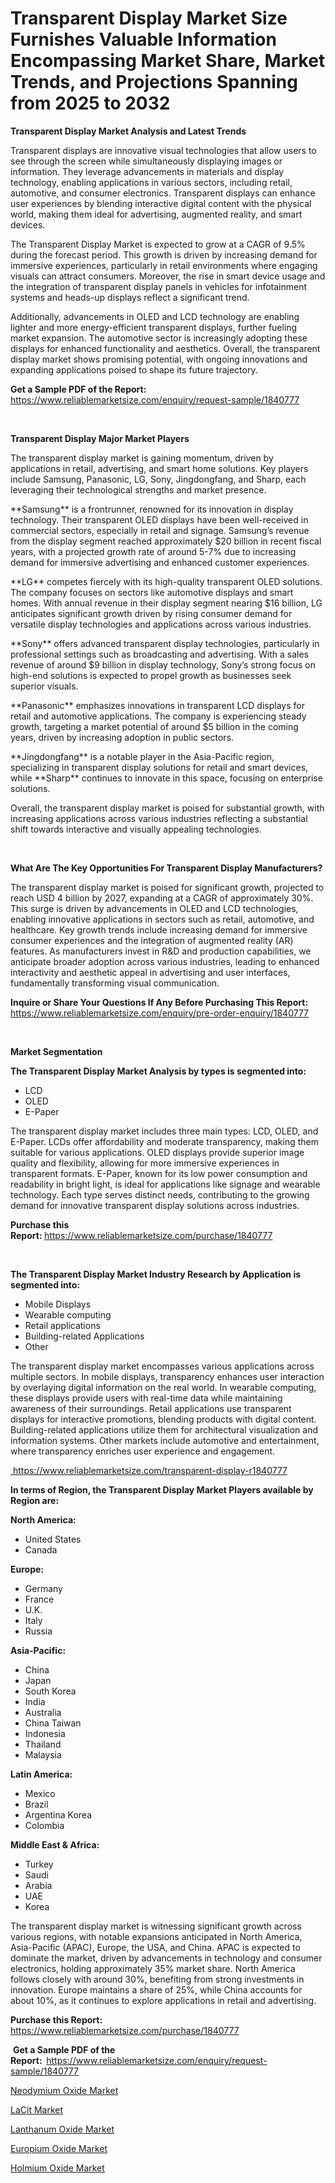 <p><h1>Transparent Display Market Size Furnishes Valuable Information Encompassing Market Share, Market Trends, and Projections Spanning from 2025 to 2032</h1></p><p><strong>Transparent Display Market Analysis and Latest Trends</strong></p>
<p><p>Transparent displays are innovative visual technologies that allow users to see through the screen while simultaneously displaying images or information. They leverage advancements in materials and display technology, enabling applications in various sectors, including retail, automotive, and consumer electronics. Transparent displays can enhance user experiences by blending interactive digital content with the physical world, making them ideal for advertising, augmented reality, and smart devices.</p><p>The Transparent Display Market is expected to grow at a CAGR of 9.5% during the forecast period. This growth is driven by increasing demand for immersive experiences, particularly in retail environments where engaging visuals can attract consumers. Moreover, the rise in smart device usage and the integration of transparent display panels in vehicles for infotainment systems and heads-up displays reflect a significant trend. </p><p>Additionally, advancements in OLED and LCD technology are enabling lighter and more energy-efficient transparent displays, further fueling market expansion. The automotive sector is increasingly adopting these displays for enhanced functionality and aesthetics. Overall, the transparent display market shows promising potential, with ongoing innovations and expanding applications poised to shape its future trajectory.</p></p>
<p><strong>Get a Sample PDF of the Report:&nbsp;</strong> <a href="https://www.reliablemarketsize.com/enquiry/request-sample/1840777?utm_campaign=2034&utm_medium=2&utm_source=Github&utm_content=ia&utm_term=01042025&utm_id=transparent-display">https://www.reliablemarketsize.com/enquiry/request-sample/1840777</a></p>
<p>&nbsp;</p>
<p><strong>Transparent Display Major Market Players</strong></p>
<p><p>The transparent display market is gaining momentum, driven by applications in retail, advertising, and smart home solutions. Key players include Samsung, Panasonic, LG, Sony, Jingdongfang, and Sharp, each leveraging their technological strengths and market presence.</p><p>**Samsung** is a frontrunner, renowned for its innovation in display technology. Their transparent OLED displays have been well-received in commercial sectors, especially in retail and signage. Samsung’s revenue from the display segment reached approximately $20 billion in recent fiscal years, with a projected growth rate of around 5-7% due to increasing demand for immersive advertising and enhanced customer experiences.</p><p>**LG** competes fiercely with its high-quality transparent OLED solutions. The company focuses on sectors like automotive displays and smart homes. With annual revenue in their display segment nearing $16 billion, LG anticipates significant growth driven by rising consumer demand for versatile display technologies and applications across various industries.</p><p>**Sony** offers advanced transparent display technologies, particularly in professional settings such as broadcasting and advertising. With a sales revenue of around $9 billion in display technology, Sony’s strong focus on high-end solutions is expected to propel growth as businesses seek superior visuals.</p><p>**Panasonic** emphasizes innovations in transparent LCD displays for retail and automotive applications. The company is experiencing steady growth, targeting a market potential of around $5 billion in the coming years, driven by increasing adoption in public sectors.</p><p>**Jingdongfang** is a notable player in the Asia-Pacific region, specializing in transparent display solutions for retail and smart devices, while **Sharp** continues to innovate in this space, focusing on enterprise solutions.</p><p>Overall, the transparent display market is poised for substantial growth, with increasing applications across various industries reflecting a substantial shift towards interactive and visually appealing technologies.</p></p>
<p>&nbsp;</p>
<p><strong>What Are The Key Opportunities For Transparent Display Manufacturers?</strong></p>
<p><p>The transparent display market is poised for significant growth, projected to reach USD 4 billion by 2027, expanding at a CAGR of approximately 30%. This surge is driven by advancements in OLED and LCD technologies, enabling innovative applications in sectors such as retail, automotive, and healthcare. Key growth trends include increasing demand for immersive consumer experiences and the integration of augmented reality (AR) features. As manufacturers invest in R&D and production capabilities, we anticipate broader adoption across various industries, leading to enhanced interactivity and aesthetic appeal in advertising and user interfaces, fundamentally transforming visual communication.</p></p>
<p><strong>Inquire or Share Your Questions If Any Before Purchasing This Report:</strong> <a href="https://www.reliablemarketsize.com/enquiry/pre-order-enquiry/1840777?utm_campaign=2034&utm_medium=2&utm_source=Github&utm_content=ia&utm_term=01042025&utm_id=transparent-display">https://www.reliablemarketsize.com/enquiry/pre-order-enquiry/1840777</a></p>
<p>&nbsp;</p>
<p><strong>Market Segmentation</strong></p>
<p><strong>The Transparent Display Market Analysis by types is segmented into:</strong></p>
<p><ul><li>LCD</li><li>OLED</li><li>E-Paper</li></ul></p>
<p><p>The transparent display market includes three main types: LCD, OLED, and E-Paper. LCDs offer affordability and moderate transparency, making them suitable for various applications. OLED displays provide superior image quality and flexibility, allowing for more immersive experiences in transparent formats. E-Paper, known for its low power consumption and readability in bright light, is ideal for applications like signage and wearable technology. Each type serves distinct needs, contributing to the growing demand for innovative transparent display solutions across industries.</p></p>
<p><strong>Purchase this Report:&nbsp;</strong><a href="https://www.reliablemarketsize.com/purchase/1840777?utm_campaign=2034&utm_medium=2&utm_source=Github&utm_content=ia&utm_term=01042025&utm_id=transparent-display">https://www.reliablemarketsize.com/purchase/1840777</a></p>
<p>&nbsp;</p>
<p><strong>The Transparent Display Market Industry Research by Application is segmented into:</strong></p>
<p><ul><li>Mobile Displays</li><li>Wearable computing</li><li>Retail applications</li><li>Building-related Applications</li><li>Other</li></ul></p>
<p><p>The transparent display market encompasses various applications across multiple sectors. In mobile displays, transparency enhances user interaction by overlaying digital information on the real world. In wearable computing, these displays provide users with real-time data while maintaining awareness of their surroundings. Retail applications use transparent displays for interactive promotions, blending products with digital content. Building-related applications utilize them for architectural visualization and information systems. Other markets include automotive and entertainment, where transparency enriches user experience and engagement.</p></p>
<p><a href="https://www.reliablemarketsize.com/transparent-display-r1840777?utm_campaign=2034&utm_medium=2&utm_source=Github&utm_content=ia&utm_term=01042025&utm_id=transparent-display">&nbsp;https://www.reliablemarketsize.com/transparent-display-r1840777</a></p>
<p><strong>In terms of Region, the Transparent Display Market Players available by Region are:</strong></p>
<p>
    <p> <strong> North America: </strong>
        <ul>
            <li>United States</li>
            <li>Canada</li>
        </ul>
        </p> 
    <p> <strong> Europe: </strong>
        <ul>
            <li>Germany</li>
            <li>France</li>
            <li>U.K.</li>
            <li>Italy</li>
            <li>Russia</li>
        </ul>
        </p> 
    <p> <strong> Asia-Pacific: </strong>
        <ul>
            <li>China</li>
            <li>Japan</li>
            <li>South Korea</li>
            <li>India</li>
            <li>Australia</li>
            <li>China Taiwan</li>
            <li>Indonesia</li>
            <li>Thailand</li>
            <li>Malaysia</li>
        </ul>
        </p> 
    <p> <strong> Latin America: </strong>
        <ul>
            <li>Mexico</li>
            <li>Brazil</li>
            <li>Argentina Korea</li>
            <li>Colombia</li>
        </ul>
        </p> 
    <p> <strong> Middle East & Africa: </strong>
        <ul>
            <li>Turkey</li>
            <li>Saudi</li>
            <li>Arabia</li>
            <li>UAE</li>
            <li>Korea</li>
        </ul>
    </p>
    </p>
<p><p>The transparent display market is witnessing significant growth across various regions, with notable expansions anticipated in North America, Asia-Pacific (APAC), Europe, the USA, and China. APAC is expected to dominate the market, driven by advancements in technology and consumer electronics, holding approximately 35% market share. North America follows closely with around 30%, benefiting from strong investments in innovation. Europe maintains a share of 25%, while China accounts for about 10%, as it continues to explore applications in retail and advertising.</p></p>
<p><strong>Purchase this Report: </strong><a href="https://www.reliablemarketsize.com/purchase/1840777?utm_campaign=2034&utm_medium=2&utm_source=Github&utm_content=ia&utm_term=01042025&utm_id=transparent-display">https://www.reliablemarketsize.com/purchase/1840777</a></p>
<p>&nbsp;<strong>Get a Sample PDF of the Report:&nbsp;&nbsp;</strong><a href="https://www.reliablemarketsize.com/enquiry/request-sample/1840777?utm_campaign=2034&utm_medium=2&utm_source=Github&utm_content=ia&utm_term=01042025&utm_id=transparent-display">https://www.reliablemarketsize.com/enquiry/request-sample/1840777</a></p>
<p><strong></strong></p>
<p><p><a href="https://github.com/kielbledeni0/Market-Research-Report-List-1/blob/main/neodymium-oxide-market.md?utm_campaign=2034&utm_medium=2&utm_source=Github&utm_content=ia&utm_term=01042025&utm_id=transparent-display">Neodymium Oxide Market</a></p><p><a href="https://github.com/calizlewin2f/Market-Research-Report-List-1/blob/main/lacit-market.md?utm_campaign=2034&utm_medium=2&utm_source=Github&utm_content=ia&utm_term=01042025&utm_id=transparent-display">LaCit Market</a></p><p><a href="https://github.com/grevecodeeol/Market-Research-Report-List-1/blob/main/lanthanum-oxide-market.md?utm_campaign=2034&utm_medium=2&utm_source=Github&utm_content=ia&utm_term=01042025&utm_id=transparent-display">Lanthanum Oxide Market</a></p><p><a href="https://github.com/ernierintzfu/Market-Research-Report-List-1/blob/main/europium-oxide-market.md?utm_campaign=2034&utm_medium=2&utm_source=Github&utm_content=ia&utm_term=01042025&utm_id=transparent-display">Europium Oxide Market</a></p><p><a href="https://github.com/janustabarf2/Market-Research-Report-List-1/blob/main/holmium-oxide-market.md?utm_campaign=2034&utm_medium=2&utm_source=Github&utm_content=ia&utm_term=01042025&utm_id=transparent-display">Holmium Oxide Market</a></p></p>